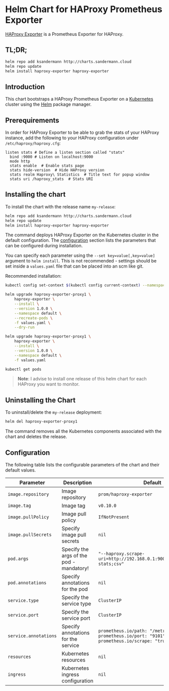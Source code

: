# Helm Chart for HAProxy Prometheus Exporter

[HAProxy Exporter](https://github.com/prometheus/haproxy_exporter) is a
Prometheus Exporter for HAProxy.

## TL;DR;

```bash
helm repo add ksandermann http://charts.sandermann.cloud
helm repo update
helm install haproxy-exporter haproxy-exporter
```

## Introduction

This chart bootstraps a HAProxy Prometheus Exporter on a
[Kubernetes](http://kubernetes.io) cluster using the
[Helm](https://helm.sh) package manager.


## Prerequirements
In order for HAProxy Exporter to be able to grab the stats of your HAProxy
instance, add the following to your
HAProxy configuration under `/etc/haproxy/haproxy.cfg`:

```console
listen stats # Define a listen section called "stats"
  bind :9000 # Listen on localhost:9000
  mode http
  stats enable  # Enable stats page
  stats hide-version  # Hide HAProxy version
  stats realm Haproxy\ Statistics  # Title text for popup window
  stats uri /haproxy_stats  # Stats URI
```

## Installing the chart
To install the chart with the release name `my-release`:

```bash
helm repo add ksandermann http://charts.sandermann.cloud
helm repo update
helm install haproxy-exporter haproxy-exporter
```

The command deploys HAProxy Exporter on the Kubernetes cluster in the
default configuration. The [configuration](#configuration) section lists
the parameters that can be configured during installation.

You can specify each parameter using the `--set key=value[,key=value]`
argument to `helm install`. This is not recommended - settings should be
set inside a `values.yaml` file that can be placed into an scm like git.

Recommended installation:

```bash
kubectl config set-context $(kubectl config current-context) --namespace=default

helm upgrade haproxy-exporter-proxy1 \
    haproxy-exporter \
    --install \
    --version 1.0.0 \
    --namespace default \
    --recreate-pods \
    -f values.yaml \
    --dry-run

helm upgrade haproxy-exporter-proxy1 \
    haproxy-exporter \
    --install \
    --version 1.0.0 \
    --namespace default \
    -f values.yaml

kubectl get pods
```

> **Note**: I advise to install one release of this helm chart for each HAProxy you
want to monitor.

## Uninstalling the Chart

To uninstall/delete the `my-release` deployment:

```bash
helm del haproxy-exporter-proxy1
```

The command removes all the Kubernetes components associated with the chart
and deletes the release.

## Configuration

The following table lists the configurable parameters of the chart and their default
values.

| Parameter                                     | Description                                | Default                                                                                      |
|-----------------------------------------------|--------------------------------------------|----------------------------------------------------------------------------------------------|
| `image.repository`                            | Image repository                           | `prom/haproxy-exporter`                                                                      |
| `image.tag`                                   | Image tag                                  | `v0.10.0`                                                                                    |
| `image.pullPolicy`                            | Image pull policy                          | `IfNotPresent`                                                                               |
| `image.pullSecrets`                           | Specify image pull secrets                 | `nil`                                                                                        |
| `pod.args`                                    | Specify the args of the pod - mandatory!   | `"--haproxy.scrape-uri=http://192.168.0.1:9000/haproxy_stats?stats;csv"`                     |
| `pod.annotations`                             | Specify annotations for the pod            | `nil`                                                                                        |
| `service.type`                                | Specify the service type                   | `ClusterIP`                                                                                  |
| `service.port`                                | Specify the service port                   | `ClusterIP`                                                                                  |
| `service.annotations`                         | Specify annotations for the service        | `prometheus.io/path: "/metrics"` `prometheus.io/port: "9101"` `prometheus.io/scrape: "true"` |   
| `resources`                                   | Kubernetes resources                       | `nil`                                                                                        |
| `ingress`                                     | Kubernetes ingress configuration           | `nil`                                                                                        |
